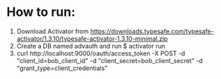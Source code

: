 # How to run:
1. Download Activator from https://downloads.typesafe.com/typesafe-activator/1.3.10/typesafe-activator-1.3.10-minimal.zip
2. Create a DB named advauth and run $ activator run
3. curl http://localhost:9000/oauth/access_token -X POST -d "client_id=bob_client_id" -d "client_secret=bob_client_secret" -d "grant_type=client_credentials"
